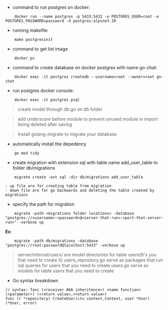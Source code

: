 - command to run postgres on docker:
```
    docker run --name postgres -p 5433:5432 -e POSTGRES_USER=root -e POSTGRES_PASSWORD=password -d postgres:alpine3.19
```

- running makefile
```
    make postgresinit
```

- command to get list image
```
    docker ps
```

- command to create database on docker postgres with name go-chat:
```
    docker exec -it postgres createdb --username=root --owner=root go-chat
```

- run postgres docker console:
```
    docker exec -it postgres psql
```

> create model through db.go on db folder

> add underscore before module to prevent unused module in import being deleted after saving

> Install golang-migrate to migrate your database

- automatically install the depedency
```
    go mod tidy
```

- create migration with extension sql with table name add_user_table to folder db/migrations
```
    migrate create -ext sql -dir db/migrations add_user_table
```

```
- up file are for creating table from migration
- down file are for go backwards and deleting the table created by migrations
```
- specify the path for migration
```
    migrate -path <migrations folder locations> -database "postgres://<username>:<password>@<server-that-run>:<port-that-server-run>" -verbose up
```
**Ex**:
```
    migrate -path db/migrations -database "postgres://root:password@localhost:5433" -verbose up
```

> server/internal/users/ are model directories for table users(It's you that need to create it)
> users_repository.go serve as packages that run sql queries for users that you need to create
> users.go serve as models for table users that you need to create

- Go syntax breakdown
```
// syntax: func (<receiver AKA inheritence>) <name function>(<parameter>) (<return value>,<return value>)
func (r *repository) CreateUser(ctx context.Context, user *User) (*User, error)
```